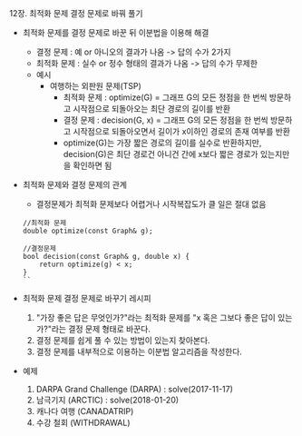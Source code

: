 12장. 최적화 문제 결정 문제로 바꿔 풀기

* 최적화 문제를 결정 문제로 바꾼 뒤 이분법을 이용해 해결
	* 결정 문제 : 예 or 아니오의 결과가 나옴 -> 답의 수가 2가지
	* 최적화 문제 : 실수 or 정수 형태의 결과가 나옴  -> 답의 수가 무제한
	* 예시
		* 여행하는 외판원 문제(TSP)
			* 최적화 문제 : optimize(G) = 그래프 G의 모든 정점을 한 번씩 방문하고 시작점으로 되돌아오는 최단 경로의 길이를 반환
			* 결정 문제 : decision(G, x) = 그래프 G의 모든 정점을 한 번씩 방문하고 시작점으로 되돌아오면서 길이가 x이하인 경로의 존재 여부를 반환
			* optimize(G)는 가장 짧은 경로의 길이를 실수로 반환하지만, decision(G)은 최단 경로건 아니건 간에 x보다 짧은 경로가 있는지만을 확인하면 됨

* 최적화 문제와 결정 문제의 관계
	* 결정문제가 최적화 문제보다 어렵거나 시작복잡도가 클 일은 절대 없음
	```
	//최적화 문제
	double optimize(const Graph& g);
	
	//결정문제
	bool decision(const Graph& g, double x) {
		return optimize(g) < x;
	}
	``
	
* 최적화 문제 결정 문제로 바꾸기 레시피
	1. "가장 좋은 답은 무엇인가?"라는 최적화 문제를 "x 혹은 그보다 좋은 답이 있는가?"라는 결정 문제 형태로 바꾼다.
	2. 결정 문제를 쉽게 풀 수 있는 방법이 있는지 찾아본다.
	3. 결정 문제를 내부적으로 이용하는 이분법 알고리즘을 작성한다.
	
* 예제
	1. DARPA Grand Challenge (DARPA) : solve(2017-11-17)
	2. 남극기지 (ARCTIC) : solve(2018-01-20)
	3. 캐나다 여행 (CANADATRIP)
	4. 수강 철회 (WITHDRAWAL)
	